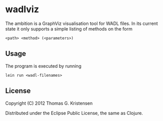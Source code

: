 # wadlviz

The ambition is a GraphViz visualisation tool for WADL files.
In its current state it only supports a simple listing of methods on the form

    <path> <method> (<parameters>)

## Usage

The program is executed by running

    lein run <wadl-filenames>

## License

Copyright (C) 2012 Thomas G. Kristensen

Distributed under the Eclipse Public License, the same as Clojure.

